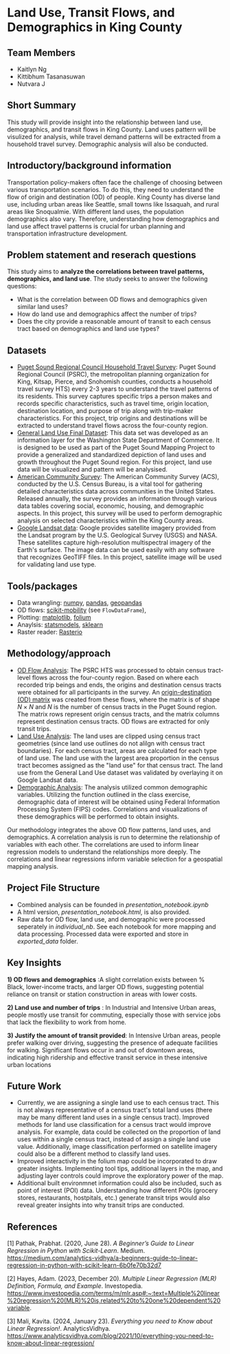 # Land Use, Transit Flows, and Demographics in King County

## Team Members
* Kaitlyn Ng
* Kittibhum Tasanasuwan
* Nutvara J

## Short Summary
This study will provide insight into the relationship between land use, demographics, and transit flows in King County. Land uses pattern will be visulized for analysis, while travel demand patterns will be extracted from a household travel survey. Demographic analysis will also be conducted.


## Introductory/background information
Transportation policy-makers often face the challenge of choosing between various transportation scenarios. To do this, they need to understand the flow of origin and destination (OD) of people. King County has diverse land use, including urban areas like Seattle, small towns like Issaquah, and rural areas like Snoqualmie. With different land uses, the population demographics also vary. Therefore, understanding how demographics and land use affect travel patterns is crucial for urban planning and transportation infrastructure development.


## Problem statement and reserach questions
This study aims to **analyze the correlations between travel patterns, demographics, and land use**. The study seeks to answer the following questions:

* What is the correlation between OD flows and demographics given similar land uses?
* How do land use and demographics affect the number of trips?
* Does the city provide a reasonable amount of transit to each census tract based on demographics and land use types?


## Datasets
* [Puget Sound Regional Council Household Travel Survey](https://www.psrc.org/our-work/household-travel-survey-program): Puget Sound Regional Council (PSRC), the metropolitan planning organization for King, Kitsap, Pierce, and Snohomish counties, conducts a household travel survey HTS) every 2-3 years to understand the travel patterns of its residents. This survey captures specific trips a person makes and records specific characteristics, such as travel time, origin location, destination location, and purpose of trip along with trip-maker characteristics. For this project, trip origins and destinations will be extracted to understand travel flows across the four-county region.
* [General Land Use Final Dataset](https://geo.wa.gov/datasets/a0ddbd4e0e2141b3841a6a42ff5aff46_0/about): This data set was developed as an information layer for the Washington State Department of Commerce. It is designed to be used as part of the Puget Sound Mapping Project to provide a generalized and standardized depiction of land uses and growth throughout the Puget Sound region. For this project, land use data will be visualized and pattern will be analysised. 
* [American Community Survey](https://www.census.gov/programs-surveys/acs): The American Community Survey (ACS), conducted by the U.S. Census Bureau, is a vital tool for gathering detailed characteristics data across communities in the United States. Released annually, the survey provides an information through various data tables covering social, economic, housing, and demographic aspects. In this project, this survey will be used to perform demographic analysis on selected characteristics within the King County areas.
* [Google Landsat data](https://cloud.google.com/storage/docs/public-datasets/landsat): Google provides satellite imagery provided from the Landsat program by the U.S. Geological Survey (USGS) and NASA. These satellites capture high-resolution multispectral imagery of the Earth's surface. The image data can be used easily with any software that recognizes GeoTIFF files. In this project, satellite image will be used for validating land use type. 

## Tools/packages
* Data wrangling: [numpy](https://numpy.org/doc/stable/user/index.html#user), [pandas](https://pandas.pydata.org/docs/user_guide/index.html#user-guide), [geopandas](https://geopandas.org/en/stable/docs.html)
* OD flows: [scikit-mobility](https://github.com/scikit-mobility/scikit-mobility) (see `FlowDataFrame`), 
* Plotting: [matplotlib](https://matplotlib.org/stable/users/index.html), [folium](https://python-visualization.github.io/folium/latest/)
* Anaylsis: [statsmodels](https://www.statsmodels.org/stable/index.html), [sklearn](https://scikit-learn.org/stable/modules/generated/sklearn.preprocessing.MinMaxScaler.html)
* Raster reader: [Rasterio](https://rasterio.readthedocs.io/en/latest/index.html)

## Methodology/approach
* <u>OD Flow Analysis</u>: The PSRC HTS was processed to obtain census tract-level flows across the four-county region. Based on where each recorded trip beings and ends, the origins and destination census tracts were obtained for all participants in the survey. An [origin-destination (OD) matrix](https://transportgeography.org/contents/methods/spatial-interactions-gravity-model/od-matrix-construction/) was created from these flows, where the matrix is of shape $N \times N$ and $N$ is the number of census tracts in the Puget Sound region. The matrix rows represent origin census tracts, and the matrix columns represent destination census tracts. OD flows are extracted for only transit trips.
* <u>Land Use Analysis</u>: The land uses are clipped using census tract geometries (since land use outlines do not alilgn with census tract boundaries). For each census tract, areas are calculated for each type of land use. The land use with the largest area proportion in the census tract becomes assigned as the "land use" for that census tract. The land use from the General Land Use dataset was validated by overlaying it on Google Landsat data.
* <u>Demographic Analysis</u>: The analysis utilized common demographic variables. Utilizing the function outlined in the class exercise, demographic data of interest will be obtained using Federal Information Processing System (FIPS) codes. Correlations and visualizations of these demographics will be performed to obtain insights. 

Our methodology integrates the above OD flow patterns, land uses, and demographics. A correlation analysis is run to determine the relationship of variables with each other. The correlations are used to inform linear regression models to understand the relationships more deeply. The correlations and linear regressions inform variable selection for a geospatial mapping analysis.

## Project File Structure
* Combined analysis can be founded in *presentation_notebook.ipynb*
* A html version, *presentation_notebook.html*, is also provided.  
* Raw data for OD flow, land use, and demographic were processed seperately in *individual_nb*. See each notebook for more mapping and data processing. Processed data were exported and store in *exported_data* folder. 


## Key Insights
**1) OD flows and demographics** :A slight correlation exists between % Black, lower-income tracts, and larger OD flows, suggesting potential reliance on transit or station construction in areas with lower costs.

**2) Land use and number of trips** : In Industrial and Intensive Urban areas, people mostly use transit for commuting, especially those with service jobs that lack the flexibility to work from home.

**3) Justify the amount of transit provided**: In Intensive Urban areas, people prefer walking over driving, suggesting the presence of adequate facilities for walking. Significant flows occur in and out of downtown areas, indicating high ridership and effective transit service in these intensive urban locations


## Future Work
* Currently, we are assigning a single land use to each census tract. This is not always representative of a census tract's total land uses (there may be many different land uses in a single census tract). Improved methods for land use classification for a census tract would improve analysis. For example, data could be collected on the proportion of land uses within a single census tract, instead of assign a single land use value. Additionally, image classification performed on satellite imagery could also be a different method to classify land uses.
* Improved interactivity in the folium map could be incorporated to draw greater insights. Implementing tool tips, additional layers in the map, and adjusting layer controls could improve the exploratory power of the map.
* Additional built environmnet information could also be included, such as point of interest (POI) data. Understanding how different POIs (grocery stores, restaurants, hostpitals, etc.) generate transit trips would also reveal greater insights into why transit trips are conducted.


## References
[1] Pathak, Prabhat. (2020, June 28). *A Beginner’s Guide to Linear Regression in Python with Scikit-Learn*. Medium. https://medium.com/analytics-vidhya/a-beginners-guide-to-linear-regression-in-python-with-scikit-learn-6b0fe70b32d7

[2] Hayes, Adam. (2023, December 20). *Multiple Linear Regression (MLR) Definition, Formula, and Example*. Investopedia. https://www.investopedia.com/terms/m/mlr.asp#:~:text=Multiple%20linear%20regression%20(MLR)%20is,related%20to%20one%20dependent%20variable.

[3] Mali, Kavita. (2024, January 23). *Everything you need to Know about Linear Regression!*. AnalyticsVidhya. https://www.analyticsvidhya.com/blog/2021/10/everything-you-need-to-know-about-linear-regression/


